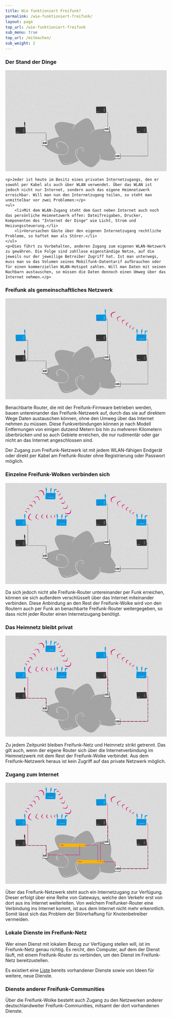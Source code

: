 ```yaml
---
title: Wie funktioniert Freifunk?
permalink: /wie-funktioniert-freifunk/
layout: page
top_url: /wie-funktioniert-freifunk
sub_menu: true
top_url: /mitmachen/
sub_weight: 2
---
```


<section class="box">
	<h3>Der Stand der Dinge</h3>
	<img src="/images/network_1.jpg" class="half-width" />
	
	<p>Jeder ist heute im Besitz eines privaten Internetzugangs, den er sowohl per Kabel als auch über WLAN verwendet. Über das WLAN ist jedoch nicht nur Internet, sondern auch das eigene Heimnetzwerk erreichbar. Will man nun den Internetzugang teilen, so steht man unmittelbar vor zwei Problemen:</p>
	<ul>
		<li>Mit dem WLAN-Zugang steht dem Gast neben Internet auch noch das persönliche Heimnetzwerk offen: Dateifreigaben, Drucker, Komponenten des "Internet der Dinge" wie Licht, Strom und Heizungssteuerung.</li>
		<li>Verursachen Gäste über den eigenen Internetzugang rechtliche Probleme, so haftet man als Störer.</li>
	</ul>
	<p>Dies führt zu Vorbehalten, anderen Zugang zum eigenen WLAN-Netzwerk zu gewähren. Die Folge sind zahllose eigenständige Netze, auf die jeweils nur der jeweilige Betreiber Zugriff hat. Ist man unterwegs, muss man so das Volumen seines Mobilfunk-Datentarif aufbrauchen oder für einen kommerziellen WLAN-Hotspot zahlen. Will man Daten mit seinen Nachbarn austauschen, so müssen die Daten dennoch einen Umweg über das Internet nehmen.</p>
</section>

<section class="box">
	<h3>Freifunk als gemeinschaftliches Netzwerk</h3>
	<img src="/images/network_2.jpg" class="half-width" />
	<p>Benachbarte Router, die mit der Freifunk-Firmware betrieben werden, bauen untereinander das Freifunk-Netzwerk auf, durch das sie auf direktem Wege Daten austauschen können, ohne den Umweg über das Internet nehmen zu müssen. Diese Funkverbindungen können je nach Modell Entfernungen von einigen dutzend Metern bis hin zu mehreren Kilometern überbrücken und so auch Gebiete erreichen, die nur rudimentär oder gar nicht an das Internet angeschlossen sind.</p>
	<p>Der Zugang zum Freifunk-Netzwerk ist mit jedem WLAN-fähigen Endgerät oder direkt per Kabel am Freifunk-Router ohne Registrierung oder Passwort möglich.</p>
</section>

<section class="box">
	<h3>Einzelne Freifunk-Wolken verbinden sich</h3>
	<img src="/images/network_3.jpg" class="half-width" />
	<p>Da sich jedoch nicht alle Freifunk-Router untereinander per Funk erreichen, können sie sich außerdem verschlüsselt über das Internet miteinander verbinden. Diese Anbindung an den Rest der Freifunk-Wolke wird von den Routern auch per Funk an benachbarte Freifunk-Router weitergegeben, so dass nicht jeder Router einen Internetzugang benötigt.</p>
</section>
<section class="box">
	<h3>Das Heimnetz bleibt privat</h3>
	<img src="/images/network_4.jpg" class="half-width" />
	<p>Zu jedem Zeitpunkt bleiben Freifunk-Netz und Heimnetz strikt getrennt. Das gilt auch, wenn der eigene Router sich über die Internetverbindung im Heimnetzwerk mit dem Rest der Freifunk-Wolke verbindet. Aus dem Freifunk-Netzwerk heraus ist kein Zugriff auf das private Netzwerk möglich.</p>
</section>

<section class="box">
	<h3>Zugang zum Internet</h3>
	<img src="/images/network_5.jpg" class="half-width" />
	<p>Über das Freifunk-Netzwerk steht auch ein Internetzugang zur Verfügung. Dieser erfolgt über eine Reihe von Gateways, welche den Verkehr erst von dort aus ins Internet weiterleiten. Von welchem Freifunker-Router eine Verbindung ins Internet kommt, ist aus dem Internet nicht mehr erkenntlich. Somit lässt sich das Problem der Störerhaftung für Knotenbetreiber vermeiden.</p>
</section>

<section class="box">
	<h3>Lokale Dienste im Freifunk-Netz</h3>
	<p>Wer einen Dienst mit lokalem Bezug zur Verfügung stellen will, ist im Freifunk-Netz genau richtig. Es reicht, den Computer, auf dem der Dienst läuft, mit einem Freifunk-Router zu verbinden, um den Dienst im Freifunk-Netz bereitzustellen.</p>
	<p>Es existiert eine <a href="/lokale-dienste/">Liste</a> bereits vorhandener Dienste sowie von Ideen für weitere, neue Dienste.</p>
</section>

<section class="box ">
	<h3>Dienste anderer Freifunk-Communities</h3>
	<p>Über die Freifunk-Wolke besteht auch Zugang zu den Netzwerken anderer deutschlandweiter Freifunk-Communities, mitsamt der dort vorhandenen Dienste.</p>
</section>
